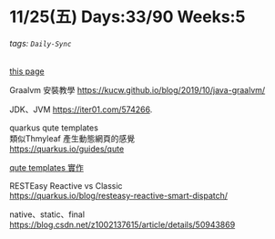 # 11/25(五) Days:33/90 Weeks:5
###### tags: `Daily-Sync`
[this page](https://hackmd.io/@nu_qcIVMToaLLQ-6gTt93g/S17u15a8s)

Graalvm 安裝教學
https://kucw.github.io/blog/2019/10/java-graalvm/

JDK、JVM
https://iter01.com/574266.


quarkus qute templates  
類似Thmyleaf 產生動態網頁的感覺  
https://quarkus.io/guides/qute

[qute templates 實作](https://hackmd.io/@nu_qcIVMToaLLQ-6gTt93g/HJWUS-C8o)

RESTEasy Reactive vs Classic  
https://quarkus.io/blog/resteasy-reactive-smart-dispatch/

native、static、final
https://blog.csdn.net/z1002137615/article/details/50943869